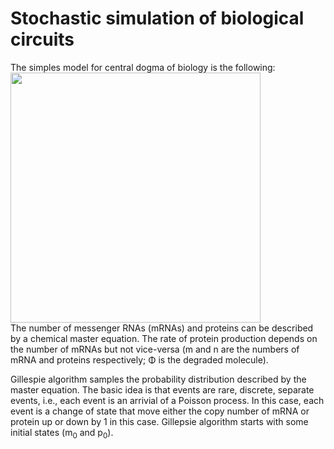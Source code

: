 # Stochastic simulation of biological circuits
The simples model for central dogma of biology is the following:
<br />
<img src="https://github.com/ManuelaCarriero/protein-synthesis-modeling/blob/main/Images/simplest_protein_synthesis_model.jpg" width="400">
<br />
The number of messenger RNAs (mRNAs) and proteins can be described by a chemical master equation. The rate of protein production depends on the number of mRNAs but not vice-versa (m and n are the numbers of mRNA and proteins respectively; Φ is the degraded molecule).

Gillespie algorithm samples the probability distribution described by the master equation. The basic idea is that events are rare, discrete, separate events, i.e., each event is an arrivial of a Poisson process. In this case, each event is a change of state that move either the copy number of mRNA or protein up or down by 1 in this case. Gillepsie algorithm starts with some initial states (m<sub>0</sub> and p<sub>0</sub>).
